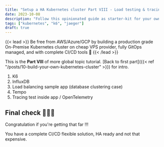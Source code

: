 ```yaml
---
title: "Setup a HA Kubernetes cluster Part VIII - Load testing & tracing"
date: 2023-10-08
description: "Follow this opinionated guide as starter-kit for your own Kubernetes platform..."
tags: ["kubernetes", "k6", "jaeger"]
draft: true
---
```


{{< lead >}}
Be free from AWS/Azure/GCP by building a production grade On-Premise Kubernetes cluster on cheap VPS provider, fully GitOps managed, and with complete CI/CD tools 🎉
{{< /lead >}}

This is the **Part VIII** of more global topic tutorial. [Back to first part]({{< ref "/posts/10-build-your-own-kubernetes-cluster" >}}) for intro.

1. K6
2. InfluxDB
3. Load balancing sample app (database clustering case)
4. Tempo
5. Tracing test inside app / OpenTelemetry

## Final check 🎊🏁🎊

Congratulation if you're getting that far !!!

You have a complete CI/CD flexible solution, HA ready and not that expensive.
